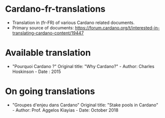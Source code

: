 # Cardano-fr-translations

- Translation in (fr-FR) of various Cardano related documents. 
- Primary source of documents: https://forum.cardano.org/t/interested-in-translating-cardano-content/19447

# Available translation 
- "Pourquoi Cardano ?" Original title: "Why Cardano?" - Author: Charles Hoskinson - Date : 2015

# On going translations
- "Groupes d'enjeu dans Cardano" Original title: "Stake pools in Cardano" - Author: Prof. Aggelos Kiayias - Date: October 2018
